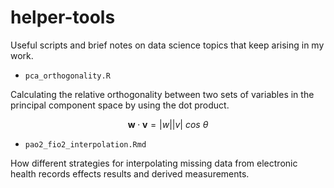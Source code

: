 # helper-tools
Useful scripts and brief notes on data science topics that keep arising in my work. 

- `pca_orthogonality.R`

Calculating the relative orthogonality between two sets of variables in the principal component space by using the dot product.

$$
\mathbf{w} \cdot \mathbf{v} = |w||v|~cos~\theta
$$

- `pao2_fio2_interpolation.Rmd`
 
How different strategies for interpolating missing data from electronic health records effects results and derived measurements. 
